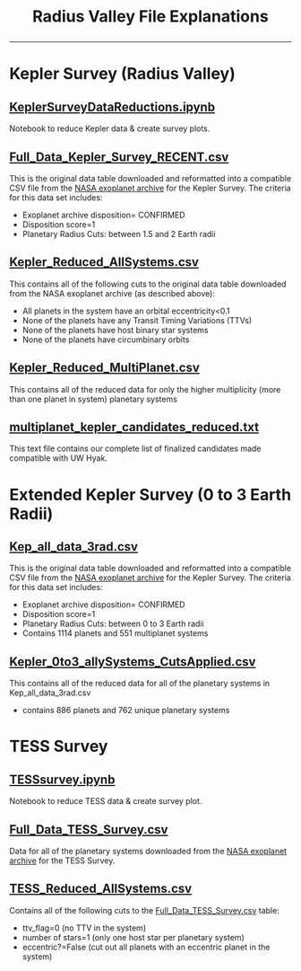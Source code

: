 # <p style="text-align: center;">Radius Valley File Explanations</p>

-----------------------------------------

# Kepler Survey (Radius Valley)
## [KeplerSurveyDataReductions.ipynb](/KeplerSurveyDataReductions.ipynb)
Notebook to reduce Kepler data & create survey plots.

## [Full_Data_Kepler_Survey_RECENT.csv](/Full_Data_Kepler_Survey_RECENT.csv)
This is the original data table downloaded and reformatted into a compatible CSV file from the [NASA exoplanet archive](https://exoplanetarchive.ipac.caltech.edu/cgi-bin/TblView/nph-tblView?app=ExoTbls&config=cumulative) for the Kepler Survey.
The criteria for this data set includes:
- Exoplanet archive disposition= CONFIRMED
- Disposition score=1
- Planetary Radius Cuts: between 1.5 and 2 Earth radii

## [Kepler_Reduced_AllSystems.csv](/Kepler_Reduced_AllSystems.csv)
This contains all of the following cuts to the original data table downloaded from the NASA exoplanet archive (as described above):
- All planets in the system have an orbital eccentricity<0.1
- None of the planets have any Transit Timing Variations (TTVs)
- None of the planets have host binary star systems
- None of the planets have circumbinary orbits

## [Kepler_Reduced_MultiPlanet.csv](/Kepler_Reduced_MultiPlanet.csv)
This contains all of the reduced data for only the higher multiplicity (more than one planet in system) planetary systems

## [multiplanet_kepler_candidates_reduced.txt](/multiplanet_kepler_candidates_reduced.txt)
This text file contains our complete list of finalized candidates made compatible with UW Hyak.

# Extended Kepler Survey (0 to 3 Earth Radii)
## [Kep_all_data_3rad.csv](/kep_all_data_3rad.csv)
This is the original data table downloaded and reformatted into a compatible CSV file from the [NASA exoplanet archive](https://exoplanetarchive.ipac.caltech.edu/cgi-bin/TblView/nph-tblView?app=ExoTbls&config=cumulative) for the Kepler Survey.
The criteria for this data set includes:
- Exoplanet archive disposition= CONFIRMED
- Disposition score=1
- Planetary Radius Cuts: between 0 to 3 Earth radii
- Contains 1114 planets and 551 multiplanet systems

## [Kepler_0to3_allySystems_CutsApplied.csv](/Kepler_0to3_allySystems_CutsApplied.csv)
This contains all of the reduced data for all of the planetary systems in Kep_all_data_3rad.csv
- contains 886 planets and 762 unique planetary systems

# TESS Survey
## [TESSsurvey.ipynb](/TESSsurvey.ipynb)
Notebook to reduce TESS data & create survey plot.

## [Full_Data_TESS_Survey.csv](/Full_Data_TESS_Survey.csv)
Data for all of the planetary systems downloaded from the [NASA exoplanet archive](https://exoplanetarchive.ipac.caltech.edu/cgi-bin/TblView/nph-tblView?app=ExoTbls&config=cumulative) for the TESS Survey.

## [TESS_Reduced_AllSystems.csv](/TESS_Reduced_AllSystems.csv)
Contains all of the following cuts to the [Full_Data_TESS_Survey.csv](/Full_Data_TESS_Survey.csv) table:
- ttv_flag=0 (no TTV in the system)
- number of stars=1 (only one host star per planetary system)
- eccentric?=False (cut out all planets with an eccentric planet in the system)
